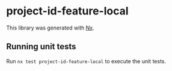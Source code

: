 # project-id-feature-local

This library was generated with [Nx](https://nx.dev).

## Running unit tests

Run `nx test project-id-feature-local` to execute the unit tests.
